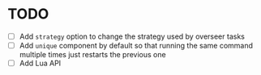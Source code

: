 # TODO

 - [ ] Add `strategy` option to change the strategy used by overseer tasks
 - [ ] Add `unique` component by default so that running the same command
       multiple times just restarts the previous one
 - [ ] Add Lua API
